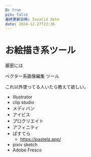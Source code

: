```yaml
---
Q: true
pin: false
最終更新日時: Invalid date
date: 2024-12-27T22:36
---
```

# お絵描き系ツール

厳密には

ベクター系画像編集 ツール

これ以外使ってる人いたら教えて欲しい。

- Illustrator
- clip studio
- メディバン
- アイビス
- プロクリエイト
- アフィニティ
- ぱすてら
    - https://pastela.app/
- pixiv sketch
- Adobe Fresco